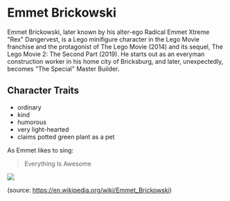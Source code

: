 # Emmet Brickowski

Emmet Brickowski, later known by his alter-ego Radical Emmet Xtreme "Rex" Dangervest, is a Lego minifigure character in the Lego Movie franchise and the protagonist of The Lego Movie (2014) and its sequel, The Lego Movie 2: The Second Part (2019). He starts out as an everyman construction worker in his home city of Bricksburg, and later, unexpectedly, becomes "The Special" Master Builder.

## Character Traits
* ordinary
* kind
* humorous
* very light-hearted
* claims potted green plant as a pet

As Emmet likes to sing:
> Everything Is Awesome

<img src="https://upload.wikimedia.org/wikipedia/en/9/91/Emmet_Brickowski.jpg"/>

(source: https://en.wikipedia.org/wiki/Emmet_Brickowski)